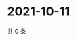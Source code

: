 # 2021-10-11

共 0 条

<!-- BEGIN WEIBO -->
<!-- 最后更新时间 Mon Oct 11 2021 15:14:07 GMT+0800 (China Standard Time) -->

<!-- END WEIBO -->

